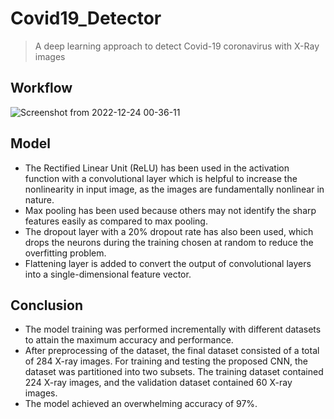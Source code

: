 # Covid19_Detector
> A deep learning approach to detect Covid-19 coronavirus with X-Ray images

## Workflow
![Screenshot from 2022-12-24 00-36-11](https://user-images.githubusercontent.com/76884959/209395448-b2069151-c511-48d5-a757-c9a35ddb5e1b.png)

## Model
- The Rectified Linear Unit (ReLU) has been used in the activation function with a convolutional layer which is helpful to increase the nonlinearity in input image, as the images are fundamentally nonlinear in nature.
- Max pooling has been used because others may not identify the sharp features easily as compared to max pooling.
- The dropout layer with a 20% dropout rate has also been used, which drops the neurons during the training chosen at random to reduce the overfitting problem. 
- Flattening layer is added to convert the output of convolutional layers into a single-dimensional feature vector.

## Conclusion
- The model training was performed incrementally with different datasets to attain the maximum accuracy and performance.
- After preprocessing of the dataset, the final dataset consisted of a total of 284 X-ray images. For training and testing the proposed CNN, the dataset was partitioned into two subsets. The training dataset contained 224 X-ray images, and the validation dataset contained 60 X-ray images.
- The model achieved an overwhelming accuracy of 97%.
